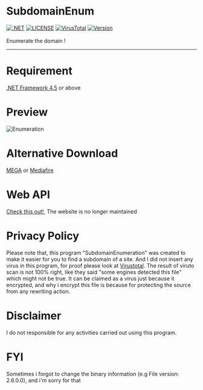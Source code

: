 # SubdomainEnum
[![.NET](https://img.shields.io/badge/.NET-%3E=%204.5-blue.svg)](https://www.microsoft.com/en-us/download/details.aspx?id=30653) [![LICENSE](https://img.shields.io/github/license/GoogleX133/SubdomainEnum.svg)](https://github.com/GoogleX133/SubdomainEnum/blob/master/LICENSE) [![VirusTotal](https://img.shields.io/badge/virustotal-8%2F72-green.svg)](https://www.virustotal.com/gui/file/542416124e1741db44be6b1720f617665afed0552bb6dda72f6889e52ef14cca/detection) [![Version](https://img.shields.io/badge/release-2.7-1bbc30.svg)](https://github.com/GoogleX133/SubdomainEnum/releases/tag/2.7)<br><br>
Enumerate the domain !

----

# Requirement
[.NET Framework 4.5](https://www.microsoft.com/en-us/download/details.aspx?id=30653) or above

# Preview
![Enumeration](https://image.prntscr.com/image/LxkDKa_aT8_wugmYoxn9nw.png)

# Alternative Download
[MEGA](https://mega.nz/#F!eUFgTaLQ!_sUf3tEfdovZbi7DoVFVkA) or [Mediafire](http://www.mediafire.com/folder/0aka2u2t25e9g/SubdomainEnum)

# Web API
[Check this out!](https://subenum.herokuapp.com/), The website is no longer maintained

# Privacy Policy
Please note that, this program "SubdomainEnumeration" was created to make it easier for you to find a subdomain of a site. And I did not insert any virus in this program, for proof please look at [Virustotal](https://www.virustotal.com/gui/file/542416124e1741db44be6b1720f617665afed0552bb6dda72f6889e52ef14cca/detection). The result of viruto scan is not 100% right, like they said "some engines detected this file" which might not be true. It can be claimed as a virus just because it encrypted, and why i encrypt this file is because for protecting the source from any rewriting action.

# Disclaimer
I do not responsible for any activities carried out using this program.

# FYI
Sometimes i forgot to change the binary information (e.g File version: 2.6.0.0), and i'm sorry for that

